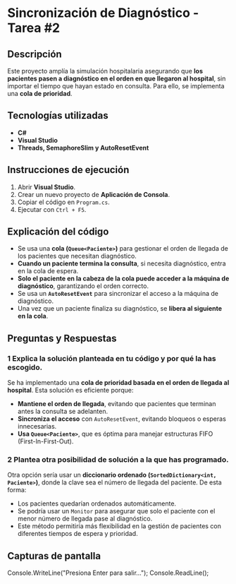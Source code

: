 # Sincronización de Diagnóstico - Tarea #2

## Descripción
Este proyecto amplía la simulación hospitalaria asegurando que **los pacientes pasen a diagnóstico en el orden en que llegaron al hospital**, sin importar el tiempo que hayan estado en consulta. Para ello, se implementa una **cola de prioridad**.

## Tecnologías utilizadas
- **C#**
- **Visual Studio**
- **Threads, SemaphoreSlim y AutoResetEvent**

## Instrucciones de ejecución
1. Abrir **Visual Studio**.
2. Crear un nuevo proyecto de **Aplicación de Consola**.
3. Copiar el código en `Program.cs`.
4. Ejecutar con `Ctrl + F5`.

## Explicación del código
- Se usa una **cola (`Queue<Paciente>`)** para gestionar el orden de llegada de los pacientes que necesitan diagnóstico.
- **Cuando un paciente termina la consulta**, si necesita diagnóstico, entra en la cola de espera.
- **Solo el paciente en la cabeza de la cola puede acceder a la máquina de diagnóstico**, garantizando el orden correcto.
- Se usa un **`AutoResetEvent`** para sincronizar el acceso a la máquina de diagnóstico.
- Una vez que un paciente finaliza su diagnóstico, se **libera al siguiente en la cola**.

## Preguntas y Respuestas
### 1️ Explica la solución planteada en tu código y por qué la has escogido.
Se ha implementado una **cola de prioridad basada en el orden de llegada al hospital**. Esta solución es eficiente porque:
- **Mantiene el orden de llegada**, evitando que pacientes que terminan antes la consulta se adelanten.
- **Sincroniza el acceso** con `AutoResetEvent`, evitando bloqueos o esperas innecesarias.
- **Usa `Queue<Paciente>`**, que es óptima para manejar estructuras FIFO (First-In-First-Out).

### 2️ Plantea otra posibilidad de solución a la que has programado.
Otra opción sería usar un **diccionario ordenado (`SortedDictionary<int, Paciente>`)**, donde la clave sea el número de llegada del paciente. De esta forma:
- Los pacientes quedarían ordenados automáticamente.
- Se podría usar un `Monitor` para asegurar que solo el paciente con el menor número de llegada pase al diagnóstico.
- Este método permitiría más flexibilidad en la gestión de pacientes con diferentes tiempos de espera y prioridad.

## Capturas de pantalla
Console.WriteLine("Presiona Enter para salir...");
Console.ReadLine();
